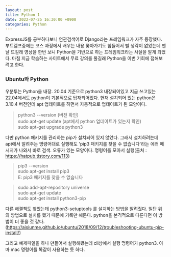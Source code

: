 ```yaml
---
layout: post
title: Python 1
date: 2022-07-25 16:30:00 +0900
categories: Python
---
```

ExpressJS를 공부하다보니 연관검색어로 Django라는 프레임워크가 자주 등장했다. 부트캠프중에는 코스 과정에서 배우는 내용 쫓아가기도 힘들어서 별 생각이 없었는데 맨날 뜨길래 영상을 한번 보니 Python을 기반으로 하는 프레임워크라는 사실을 알게 되었다. 마침 지금 학습하는 사이트에서 무료 강의를 풀길래 Python을 이번 기회에 접해보려고 한다.

### Ubuntu와 Python
우분투는 Python을 내장. 20.04 기준으로 python3 내장되어있고 지금 쓰고있는 22.04에서도 python이 기본적으로 탑재되어있다. 현재 설치되어 있는 python은 3.10.4 버전인데 apt 업데이트를 하면서 자동적으로 업데이트가 된 모양이다.
> python3 --version (버전 확인)    
> sudo apt-get update (apt에서 python 업데이트가 있는지 확인)    
> sudo apt-get upgrade python3    

다만 python 패키지를 관리하는 pip가 설치되어 있지 않았다. 그래서 설치하려는데 apt에서 알려주는 명령어대로 실행해도 'pip3 패키지를 찾을 수 없습니다'라는 에러 메시지가 나와서 바로 검색. 오류가 있는 모양이다. 명령어를 모아서 실행(출처 : https://hatpub.tistory.com/113)
> pip3 --version    
> sudo apt-get install pip3    
> E: pip3 패키지를 찾을 수 없습니다    

> sudo add-apt-repository universe    
> sudo apt-get update    
> sudo apt-get install python3-pip

다른 해결책도 찾았는데 python3-setuptools 를 설치하는 방법을 알려줬다. 일단 위의 방법으로 설치를 했기 때문에 기록만 해둔다. python을 본격적으로 다룬다면 이 방법이 더 좋을 것 같다.(https://aisiunme.github.io/ubuntu/2018/09/12/troubleshooting-ubuntu-pip-install/)

그리고 예제파일을 하나 만들어서 실행해봤는데 cli상에서 실행 명령어가 python3. 아마 mac 명령어를 똑같이 사용하는 듯 하다.
